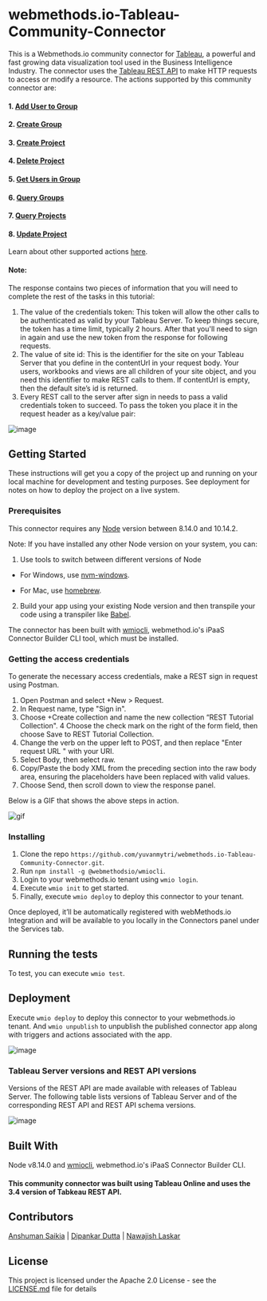 # webmethods.io-Tableau-Community-Connector
This is a Webmethods.io community connector for [Tableau](https://www.tableau.com/), a powerful and fast growing data visualization tool used in the Business Intelligence Industry. The connector uses the [Tableau REST API](https://help.tableau.com/current/api/rest_api/en-us/REST/rest_api_ref.htm#api-examples) to make HTTP requests to access or modify a resource. The actions supported by this community connector are:

#### 1. [Add User to Group](https://help.tableau.com/current/api/rest_api/en-us/REST/rest_api_ref.htm#add_user_to_group)
#### 2. [Create Group](https://help.tableau.com/current/api/rest_api/en-us/REST/rest_api_ref.htm#create_group)
#### 3. [Create Project](https://help.tableau.com/current/api/rest_api/en-us/REST/rest_api_ref.htm#create_project)
#### 4. [Delete Project](https://help.tableau.com/current/api/rest_api/en-us/REST/rest_api_ref.htm#delete_project)
#### 5. [Get Users in Group](https://help.tableau.com/current/api/rest_api/en-us/REST/rest_api_ref.htm#get_users_in_group)
#### 6. [Query Groups](https://help.tableau.com/current/api/rest_api/en-us/REST/rest_api_ref.htm#query_groups)
#### 7. [Query Projects](https://help.tableau.com/current/api/rest_api/en-us/REST/rest_api_ref.htm#query_projects)
#### 8. [Update Project](https://help.tableau.com/current/api/rest_api/en-us/REST/rest_api_ref.htm#update_project)

Learn about other supported actions [here](https://help.tableau.com/current/api/rest_api/en-us/REST/rest_api_ref.htm).

#### Note: 
The response contains two pieces of information that you will need to complete the rest of the tasks in this tutorial:

1. The value of the credentials token: This token will allow the other calls to be authenticated as valid by your Tableau Server. To keep things secure, the token has a time limit, typically 2 hours. After that you'll need to sign in again and use the new token from the response for following requests.
2. The value of site id: This is the identifier for the site on your Tableau Server that you define in the contentUrl in your request body. Your users, workbooks and views are all children of your site object, and you need this identifier to make REST calls to them. If contentUrl is empty, then the default site’s id is returned.
3. Every REST call to the server after sign in needs to pass a valid credentials token to succeed. To pass the token you place it in the request header as a key/value pair:

![image](https://user-images.githubusercontent.com/20556391/75151087-dc552800-572b-11ea-8396-1f1dedd8ab83.png)

## Getting Started
These instructions will get you a copy of the project up and running on your local machine for development and testing purposes. See deployment for notes on how to deploy the project on a live system.

### Prerequisites
This connector requires any [Node](https://nodejs.org/dist/) version between 8.14.0 and 10.14.2.

Note: If you have installed any other Node version on your system, you can:
1. Use tools to switch between different versions of Node

  - For Windows, use [nvm-windows](https://github.com/coreybutler/nvm-windows#installation--upgrades).
  
  - For Mac, use [homebrew](https://brew.sh/).
2. Build your app using your existing Node version and then transpile your code using a transpiler like [Babel](https://babeljs.io/).

The connector has been built with [wmiocli](https://docs.webmethods.io/integration/developer_guide/connector_builder/#gsc.tab=0), webmethod.io's iPaaS Connector Builder CLI tool, which must be installed. 

### Getting the access credentials
To generate the necessary access credentials, make a REST sign in request using Postman. 
1. Open Postman and select +New > Request.
2. In Request name, type "Sign in".
3. Choose +Create collection and name the new collection “REST Tutorial Collection".
4 Choose the check mark on the right of the form field, then choose Save to REST Tutorial Collection.
5. Change the verb on the upper left to POST, and then replace "Enter request URL " with your URI.
6. Select Body, then select raw.
7. Copy/Paste the body XML from the preceding section into the raw body area, ensuring the placeholders have been replaced with valid values.
8. Choose Send, then scroll down to view the response panel.

Below is a GIF that shows the above steps in action.

![gif](https://help.tableau.com/current/api/rest_api/en-us/Img/postman_auth.gif)

### Installing
1. Clone the repo `https://github.com/yuvanmytri/webmethods.io-Tableau-Community-Connector.git`.
2. Run `npm install -g @webmethodsio/wmiocli`.
3. Login to your webmethods.io tenant using `wmio login`.
4. Execute `wmio init` to get started.
5. Finally, execute `wmio deploy` to deploy this connector to your tenant.

Once deployed, it’ll be automatically registered with webMethods.io Integration and will be available to you locally in the Connectors panel under the Services tab.

## Running the tests
To test, you can execute `wmio test`.

## Deployment
Execute `wmio deploy` to deploy this connector to your webmethods.io tenant. And `wmio unpublish` to unpublish the published connector app along with triggers and actions associated with the app.

![image](https://user-images.githubusercontent.com/20556391/75150886-605ae000-572b-11ea-85df-01c93df60705.png)

### Tableau Server versions and REST API versions
Versions of the REST API are made available with releases of Tableau Server. The following table lists versions of Tableau Server and of the corresponding REST API and REST API schema versions.

![image](https://user-images.githubusercontent.com/20556391/75151490-d01d9a80-572c-11ea-9341-ca1ad30b70da.png)

## Built With
Node v8.14.0 and [wmiocli](https://docs.webmethods.io/integration/developer_guide/connector_builder/#gsc.tab=0), webmethod.io's iPaaS Connector Builder CLI.
#### This community connector was built using Tableau Online and uses the 3.4 version of Tabkeau REST API.

## Contributors
[Anshuman Saikia](https://github.com/anshu96788) |
[Dipankar Dutta](https://github.com/DipankarDDUT) |
[Nawajish Laskar](https://github.com/Nawajish)

## License
This project is licensed under the Apache 2.0 License - see the [LICENSE.md](https://github.com/SoftwareAG/webmethods-microservicesruntime-samples/blob/master/LICENSE) file for details
